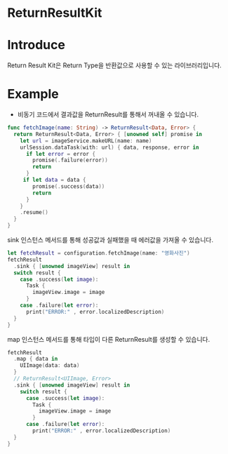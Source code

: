 # ReturnResultKit

# Introduce

Return Result Kit은 Return Type을 반환값으로 사용할 수 있는 라이브러리입니다.

# Example
- 비동기 코드에서 결과값을 ReturnResult를 통해서 꺼내올 수 있습니다.

```swift
func fetchImage(name: String) -> ReturnResult<Data, Error> {
  return ReturnResult<Data, Error> { [unowned self] promise in
    let url = imageService.makeURL(name: name)
    urlSession.dataTask(with: url) { data, response, error in
      if let error = error {
        promise(.failure(error))
        return
      }
     if let data = data {
        promise(.success(data))
        return
      }
    }
    .resume()
  }
}
```

sink 인스턴스 메서드를 통해 성공값과 실패했을 때 에러값을 가져올 수 있습니다.
```swift
let fetchResult = configuration.fetchImage(name: "영화사진")
fetchResult
  .sink { [unowned imageView] result in
  switch result {
    case .success(let image):
      Task {
        imageView.image = image
      }
    case .failure(let error):
      print("ERROR:" , error.localizedDescription)
  }
}
```

map 인스턴스 메서드를 통해 타입이 다른 ReturnResult를 생성할 수 있습니다.
```swift
fetchResult
  .map { data in
    UIImage(data: data)
  }
  // ReturnResult<UIImage, Error>
  .sink { [unowned imageView] result in
    switch result {
      case .success(let image):
        Task {
          imageView.image = image
        }
      case .failure(let error):
        print("ERROR:" , error.localizedDescription)
  }
}
```
